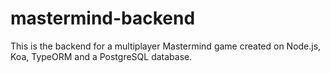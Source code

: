 # mastermind-backend


This is the backend for a multiplayer Mastermind game created on Node.js, Koa, TypeORM and a PostgreSQL database.
